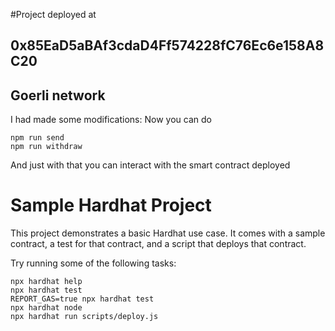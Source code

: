 #Project deployed at

## 0x85EaD5aBAf3cdaD4Ff574228fC76Ec6e158A8C20

## Goerli network

I had made some modifications:
Now you can do

```shell
npm run send
npm run withdraw
```

And just with that you can interact with the smart contract deployed

# Sample Hardhat Project

This project demonstrates a basic Hardhat use case. It comes with a sample contract, a test for that contract, and a script that deploys that contract.

Try running some of the following tasks:

```shell
npx hardhat help
npx hardhat test
REPORT_GAS=true npx hardhat test
npx hardhat node
npx hardhat run scripts/deploy.js
```
